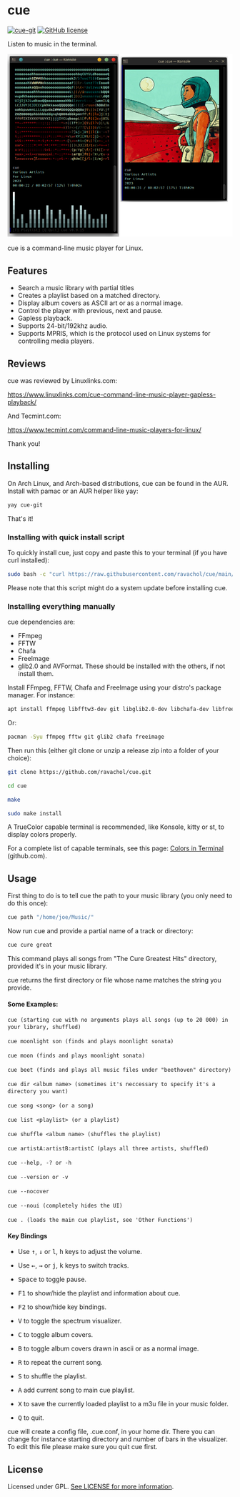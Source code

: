 
# cue
[![cue-git](https://img.shields.io/aur/version/cue-git?color=1793d1&label=cue-git&logo=arch-linux&style=for-the-badge)](https://aur.archlinux.org/packages/cue-git/)
[![GitHub license](https://img.shields.io/github/license/ravachol/cue?color=333333&style=for-the-badge)](https://github.com/ravachol/cue/blob/master/LICENSE)

Listen to music in the terminal.

<div align="center">
    <img src="cue-screenshot.png" />
</div>

cue is a command-line music player for Linux.

## Features
 
 * Search a music library with partial titles
 * Creates a playlist based on a matched directory. 
 * Display album covers as ASCII art or as a normal image.
 * Control the player with previous, next and pause.
 * Gapless playback.
 * Supports 24-bit/192khz audio.
 * Supports MPRIS, which is the protocol used on Linux systems for controlling media players. 

## Reviews

cue was reviewed by Linuxlinks.com: 

https://www.linuxlinks.com/cue-command-line-music-player-gapless-playback/ 

And Tecmint.com: 

https://www.tecmint.com/command-line-music-players-for-linux/

Thank you!


## Installing

On Arch Linux, and Arch-based distributions, cue can be found in the AUR. Install with pamac or an AUR helper like yay:

```bash
yay cue-git
```

That's it!


### Installing with quick install script

To quickly install cue, just copy and paste this to your terminal (if you have curl installed):

```bash
sudo bash -c "curl https://raw.githubusercontent.com/ravachol/cue/main/install.sh | bash"
```

Please note that this script might do a system update before installing cue.

### Installing everything manually

cue dependencies are:

* FFmpeg
* FFTW
* Chafa
* FreeImage
* glib2.0 and AVFormat. These should be installed with the others, if not install them.

Install FFmpeg, FFTW, Chafa and FreeImage using your distro's package manager. For instance:

```bash
apt install ffmpeg libfftw3-dev git libglib2.0-dev libchafa-dev libfreeimage-dev libavformat-dev
```
Or:

```bash
pacman -Syu ffmpeg fftw git glib2 chafa freeimage
```

Then run this (either git clone or unzip a release zip into a folder of your choice):

```bash
git clone https://github.com/ravachol/cue.git
```
```bash
cd cue
```
```bash
make
```
```bash
sudo make install
```

A TrueColor capable terminal is recommended, like Konsole, kitty or st, to display colors properly.

For a complete list of capable terminals, see this page: [Colors in Terminal](https://gist.github.com/CMCDragonkai/146100155ecd79c7dac19a9e23e6a362) (github.com).

## Usage

First thing to do is to tell cue the path to your music library (you only need to do this once):

```bash
cue path "/home/joe/Music/"
```
Now run cue and provide a partial name of a track or directory:

```bash
cue cure great
```

This command plays all songs from "The Cure Greatest Hits" directory, provided it's in your music library.

cue returns the first directory or file whose name matches the string you provide.

#### Some Examples:

 ```
cue (starting cue with no arguments plays all songs (up to 20 000) in your library, shuffled)

cue moonlight son (finds and plays moonlight sonata)

cue moon (finds and plays moonlight sonata)

cue beet (finds and plays all music files under "beethoven" directory)

cue dir <album name> (sometimes it's neccessary to specify it's a directory you want)

cue song <song> (or a song)

cue list <playlist> (or a playlist)

cue shuffle <album name> (shuffles the playlist)

cue artistA:artistB:artistC (plays all three artists, shuffled)

cue --help, -? or -h

cue --version or -v

cue --nocover

cue --noui (completely hides the UI)

cue . (loads the main cue playlist, see 'Other Functions')

 ```

#### Key Bindings
* Use <kbd>↑</kbd>, <kbd>↓</kbd> or <kbd>l</kbd>, <kbd>h</kbd> keys to adjust the volume. 
* Use <kbd>←</kbd>, <kbd>→</kbd> or <kbd>j</kbd>, <kbd>k</kbd> keys to switch tracks.

* <kbd>Space</kbd> to toggle pause.
* <kbd>F1</kbd> to show/hide the playlist and information about cue.
* <kbd>F2</kbd> to show/hide key bindings.
* <kbd>V</kbd> to toggle the spectrum visualizer.
* <kbd>C</kbd> to toggle album covers.
* <kbd>B</kbd> to toggle album covers drawn in ascii or as a normal image.
* <kbd>R</kbd> to repeat the current song.
* <kbd>S</kbd> to shuffle the playlist.
* <kbd>A</kbd> add current song to main cue playlist.
* <kbd>X</kbd> to save the currently loaded playlist to a m3u file in your music folder.
* <kbd>Q</kbd> to quit.

cue will create a config file, .cue.conf, in your home dir. There you can change for instance starting directory and number of bars in the visualizer. To edit this file please make sure you quit cue first.

## License

Licensed under GPL. [See LICENSE for more information](https://github.com/ravachol/cue/blob/main/LICENSE).
